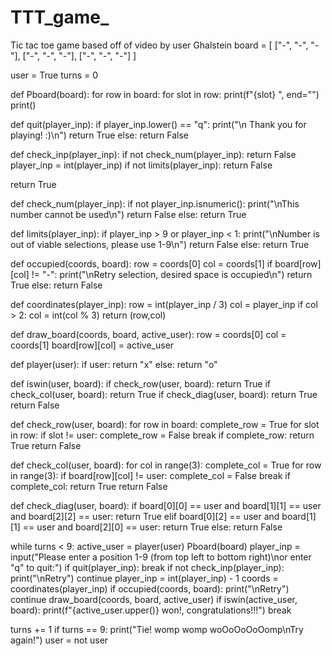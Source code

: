 # TTT_game_
Tic tac toe game based off of video by user Ghalstein
board = [
  ["-", "-", "-"],
  ["-", "-", "-"],
  ["-", "-", "-"]
]

user = True 
turns = 0



def Pboard(board):
  for row in board:
    for slot in row:
      print(f"{slot} ", end="")
    print()

def quit(player_inp):
  if player_inp.lower() == "q": 
    print("\n Thank you for playing! :)\n")
    return True
  else: return False

def check_inp(player_inp):
  if not check_num(player_inp): return False
  player_inp = int(player_inp)
  if not limits(player_inp): return False

  return True

def check_num(player_inp):
  if not player_inp.isnumeric(): 
    print("\nThis number cannot be used\n")
    return False
  else: return True

def limits(player_inp):
  if player_inp > 9 or player_inp < 1: 
    print("\nNumber is out of viable selections, please use 1-9\n")
    return False
  else: return True

def occupied(coords, board):
  row = coords[0]
  col = coords[1]
  if board[row][col] != "-":
    print("\nRetry selection, desired space is occupied\n")
    return True
  else: return False

def coordinates(player_inp):
  row = int(player_inp / 3)
  col = player_inp
  if col > 2: col = int(col % 3)
  return (row,col)

def draw_board(coords, board, active_user):
  row = coords[0]
  col = coords[1]
  board[row][col] = active_user

def player(user):
  if user: return "x"
  else: return "o"

def iswin(user, board):
  if check_row(user, board): return True
  if check_col(user, board): return True
  if check_diag(user, board): return True
  return False

def check_row(user, board):
  for row in board:
    complete_row = True
    for slot in row:
      if slot != user:
        complete_row = False
        break
    if complete_row: return True
  return False 

def check_col(user, board):
  for col in range(3):
    complete_col = True
    for row in range(3):
      if board[row][col] != user:
        complete_col = False
        break
    if complete_col: return True
  return False

def check_diag(user, board):
  if board[0][0] == user and board[1][1] == user and board[2][2] == user: return True
  elif board[0][2] == user and board[1][1] == user and board[2][0] == user: return True
  else: return False

while turns < 9:
  active_user = player(user)
  Pboard(board)
  player_inp = input("Please enter a position 1-9 (from top left to bottom right)\nor enter \"q\" to quit:")
  if quit(player_inp): break
  if not check_inp(player_inp):
    print("\nRetry")
    continue
  player_inp = int(player_inp) - 1
  coords = coordinates(player_inp)
  if occupied(coords, board):
    print("\nRetry")
    continue
  draw_board(coords, board, active_user)
  if iswin(active_user, board): 
    print(f"{active_user.upper()} won!, congratulations!!!")
    break
  
  turns += 1
  if turns == 9: print("Tie! womp womp woOoOoOoOomp\nTry again!")
  user = not user
